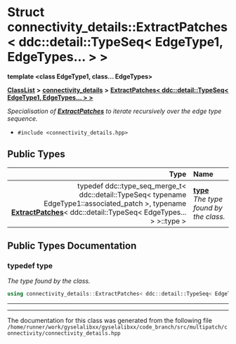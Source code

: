 

# Struct connectivity\_details::ExtractPatches&lt; ddc::detail::TypeSeq&lt; EdgeType1, EdgeTypes... &gt; &gt;

**template &lt;class EdgeType1, class... EdgeTypes&gt;**



[**ClassList**](annotated.md) **>** [**connectivity\_details**](namespaceconnectivity__details.md) **>** [**ExtractPatches&lt; ddc::detail::TypeSeq&lt; EdgeType1, EdgeTypes... &gt; &gt;**](structconnectivity__details_1_1ExtractPatches_3_01ddc_1_1detail_1_1TypeSeq_3_01EdgeType1_00_01EdgeTypes_8_8_8_01_4_01_4.md)



_Specialisation of_ [_**ExtractPatches**_](structconnectivity__details_1_1ExtractPatches.md) _to iterate recursively over the edge type sequence._

* `#include <connectivity_details.hpp>`

















## Public Types

| Type | Name |
| ---: | :--- |
| typedef ddc::type\_seq\_merge\_t&lt; ddc::detail::TypeSeq&lt; typename EdgeType1::associated\_patch &gt;, typename [**ExtractPatches**](structconnectivity__details_1_1ExtractPatches.md)&lt; ddc::detail::TypeSeq&lt; EdgeTypes... &gt; &gt;::type &gt; | [**type**](#typedef-type)  <br>_The type found by the class._  |
















































## Public Types Documentation




### typedef type 

_The type found by the class._ 
```C++
using connectivity_details::ExtractPatches< ddc::detail::TypeSeq< EdgeType1, EdgeTypes... > >::type =  ddc::type_seq_merge_t< ddc::detail::TypeSeq<typename EdgeType1::associated_patch>, typename ExtractPatches<ddc::detail::TypeSeq<EdgeTypes...> >::type>;
```




<hr>

------------------------------
The documentation for this class was generated from the following file `/home/runner/work/gyselalibxx/gyselalibxx/code_branch/src/multipatch/connectivity/connectivity_details.hpp`

